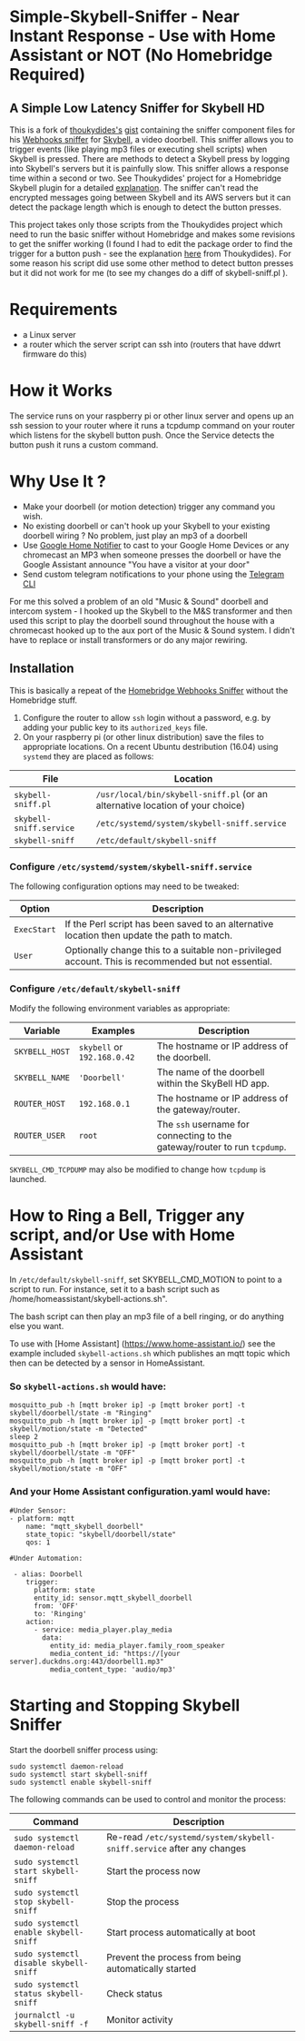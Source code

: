 # Simple-Skybell-Sniffer - Near Instant Response - Use with Home Assistant or NOT (No Homebridge Required)
## A Simple Low Latency Sniffer for Skybell HD
This is a fork of [thoukydides's](https://github.com/thoukydides) [gist](https://gist.github.com/thoukydides/27eb6abd1bb84c78f2f9a4f0d9d111a2) containing the sniffer component files for his [Webhooks sniffer](https://github.com/thoukydides/homebridge-skybell/wiki/Webhooks-Sniffer) for
[Skybell](https://www.amazon.com/SkyBell-SH02300BZ-Bronze-Video-Doorbell/dp/B01DLLU1AI/ref=sr_1_1?ie=UTF8&qid=1536003498&sr=8-1&keywords=skybell+hd), a video doorbell.  This sniffer allows you to trigger events (like playing mp3 files or executing shell scripts) when Skybell is pressed. There are methods to detect a Skybell press by logging into Skybell's servers but it is painfully slow. This sniffer allows a response time within a second or two. See Thoukydides' project for a Homebridge Skybell plugin for a detailed [explanation](https://github.com/thoukydides/homebridge-skybell/). 
 The sniffer can't read the encrypted messages going between Skybell and its AWS servers but it can detect the package length which is enough to detect the button presses. 
 
 This project takes only those scripts from the Thoukydides project which need to run the basic sniffer without Homebridge and makes some revisions to get the sniffer working (I found I had to edit the package order to find the trigger for a button push - see the explanation [here](https://github.com/thoukydides/homebridge-skybell/wiki/Protocol-CoAP) from Thoukydides).  For some reason his script did use some other method to detect button presses but it did not work for me (to see my changes do a diff of skybell-sniff.pl ).

# Requirements
- a Linux server
- a router which the server script can ssh into (routers that have ddwrt firmware do this)

# How it Works
The service runs on your raspberry pi or other linux server and opens up an ssh session to your router where it runs a tcpdump command on your router which listens for the skybell button push. Once the Service detects the button push it runs a custom command. 

# Why Use It ? 

-  Make your doorbell (or motion detection) trigger any command you wish.  
-  No existing doorbell or can't hook up your Skybell to your existing doorbell wiring ? No problem, just play an mp3 of a doorbell
- Use [Google Home Notifier](https://github.com/harperreed/google-home-notifier-python) to cast to your Google Home Devices or any chromecast an  MP3 when someone presses the doorbell or have the Google Assistant announce "You have a visitor at your door" 
- Send custom telegram notifications to your phone using the [Telegram CLI](https://github.com/vysheng/tg)


For me this solved a problem of an old "Music & Sound" doorbell and intercom system - I hooked up the Skybell to the M&S transformer and then used this script to play the doorbell sound throughout the house with a chromecast hooked up to the aux port of the Music & Sound system. I didn't have to replace or install transformers or do any major rewiring. 

## Installation
This is basically a repeat of the [Homebridge Webhooks Sniffer](https://github.com/thoukydides/homebridge-skybell/wiki/Webhooks-Sniffer)
without the Homebridge stuff. 
1. Configure the router to allow ```ssh``` login without a password, e.g. by adding your public key to its ```authorized_keys``` file.
2. On your raspberry pi (or other linux distribution) save the files to appropriate locations.  On a recent Ubuntu destribution (16.04) using ```systemd``` they are placed as follows:

File | Location
---- | --------
`skybell-sniff.pl` | `/usr/local/bin/skybell-sniff.pl` (or an alternative location of your choice)
`skybell-sniff.service` | `/etc/systemd/system/skybell-sniff.service`
`skybell-sniff` | `/etc/default/skybell-sniff`


### Configure `/etc/systemd/system/skybell-sniff.service`

The following configuration options may need to be tweaked:

Option      | Description
----------- | -----------
`ExecStart` | If the Perl script has been saved to an alternative location then update the path to match.
`User`      | Optionally change this to a suitable non-privileged account. This is recommended but not essential.

### Configure `/etc/default/skybell-sniff`

Modify the following environment variables as appropriate:

Variable                    | Examples                    | Description
--------------------------- | --------------------------- | ----------
`SKYBELL_HOST`              | `skybell` or `192.168.0.42` | The hostname or IP address of the doorbell.
`SKYBELL_NAME`              | `'Doorbell'`                | The name of the doorbell within the SkyBell HD app.
`ROUTER_HOST`               | `192.168.0.1`               | The hostname or IP address of the gateway/router.
`ROUTER_USER`               | `root`                      | The `ssh` username for connecting to the gateway/router to run `tcpdump`.

`SKYBELL_CMD_TCPDUMP` may also be modified to change how `tcpdump` is launched.

# How to Ring a Bell, Trigger any script, and/or Use with Home Assistant  

In  `/etc/default/skybell-sniff`, set SKYBELL_CMD_MOTION to point to a script to run. For instance, set it to a bash script such as /home/homeassistant/skybell-actions.sh".

The bash script can then play an mp3 file of a bell ringing, or do anything else you want. 

To use with [Home Assistant] (https://www.home-assistant.io/) see the example included `skybell-actions.sh` which publishes an mqtt topic which then can be detected by a sensor in HomeAssistant.

### So `skybell-actions.sh` would have: 
```
mosquitto_pub -h [mqtt broker ip] -p [mqtt broker port] -t skybell/doorbell/state -m "Ringing"
mosquitto_pub -h [mqtt broker ip] -p [mqtt broker port] -t skybell/motion/state -m "Detected"
sleep 2
mosquitto_pub -h [mqtt broker ip] -p [mqtt broker port] -t skybell/doorbell/state -m "OFF"
mosquitto_pub -h [mqtt broker ip] -p [mqtt broker port] -t skybell/motion/state -m "OFF"
```
### And your Home Assistant configuration.yaml would have: 




```
#Under Sensor:
- platform: mqtt
    name: "mqtt_skybell_doorbell"
    state_topic: "skybell/doorbell/state"
    qos: 1

#Under Automation:

 - alias: Doorbell
    trigger:
      platform: state
      entity_id: sensor.mqtt_skybell_doorbell
      from: 'OFF'
      to: 'Ringing'
    action:
      - service: media_player.play_media
        data:
          entity_id: media_player.family_room_speaker
          media_content_id: "https://[your server].duckdns.org:443/doorbell1.mp3"
          media_content_type: 'audio/mp3' 
```

# Starting and Stopping Skybell Sniffer

Start the doorbell sniffer process using:
```
sudo systemctl daemon-reload
sudo systemctl start skybell-sniff
sudo systemctl enable skybell-sniff
```

The following commands can be used to control and monitor the process:

Command                                | Description
-------------------------------------- | -----------
`sudo systemctl daemon-reload`         | Re-read `/etc/systemd/system/skybell-sniff.service` after any changes
`sudo systemctl start skybell-sniff`   | Start the process now
`sudo systemctl stop skybell-sniff`    | Stop the process
`sudo systemctl enable skybell-sniff`  | Start process automatically at boot
`sudo systemctl disable skybell-sniff` | Prevent the process from being automatically started
`sudo systemctl status skybell-sniff`  | Check status
`journalctl -u skybell-sniff -f`       | Monitor activity
